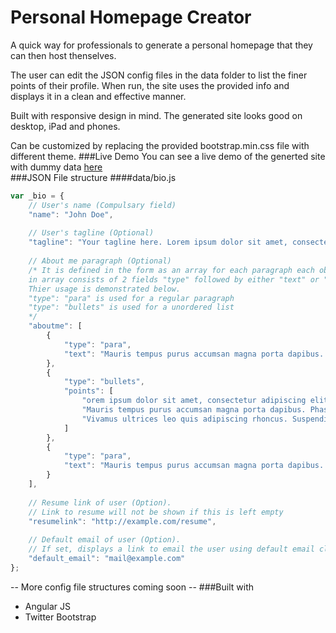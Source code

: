 Personal Homepage Creator
=========================
A quick way for professionals to generate a personal homepage that they can then host thenselves.
  
The user can edit the JSON config files in the data folder to list the finer points of their profile. When run, the site uses the provided info and displays it in a clean and effective manner.  
  
Built with responsive design in mind. The generated site looks good on desktop, iPad and phones.  
  
Can be customized by replacing the provided bootstrap.min.css file with different theme.
###Live Demo
You can see a live demo of the generted site with dummy data [here](http://sumitgouthaman.github.io/PersonalHomepage)  
###JSON File structure
####data/bio.js
```javascript
var _bio = {
    // User's name (Compulsary field)
    "name": "John Doe", 
    
    // User's tagline (Optional)
    "tagline": "Your tagline here. Lorem ipsum dolor sit amet, consectetur adipiscing elit. ",
    
    // About me paragraph (Optional)
    /* It is defined in the form as an array for each paragraph each obect
    in array consists of 2 fields "type" followed by either "text" or "points".
    Thier usage is demonstrated below.
    "type": "para" is used for a regular paragraph
    "type": "bullets" is used for a unordered list
    */
    "aboutme": [
        {
            "type": "para",
            "text": "Mauris tempus purus accumsan magna porta dapibus. Phasellus in sapien vel sapien tincidunt mattis. Cras mattis tristique tellus, sit amet pulvinar neque feugiat vel. Sed adipiscing lobortis fringilla. Nullam facilisis magna ac dolor vulputate, non sodales nulla aliquet. Vivamus magna libero, euismod eget ligula non, egestas dictum tortor. Vivamus tempus lobortis turpis sed tempor."
        },
        {
            "type": "bullets",
            "points": [
                "orem ipsum dolor sit amet, consectetur adipiscing elit. Proin ut sollicitudin ante, vitae pellentesque orci.",
                "Mauris tempus purus accumsan magna porta dapibus. Phasellus in sapien vel sapien tincidunt mattis.",
                "Vivamus ultrices leo quis adipiscing rhoncus. Suspendisse sit amet sollicitudin velit, in pretium orci."
            ]
        },
        {
            "type": "para",
            "text": "Mauris tempus purus accumsan magna porta dapibus. Phasellus in sapien vel sapien tincidunt mattis. Cras mattis tristique tellus, sit amet pulvinar neque feugiat vel. Sed adipiscing lobortis fringilla. Nullam facilisis magna ac dolor vulputate, non sodales nulla aliquet. Vivamus magna libero, euismod eget ligula non, egestas dictum tortor."
        }
    ],
    
    // Resume link of user (Option).
    // Link to resume will not be shown if this is left empty
    "resumelink": "http://example.com/resume",
    
    // Default email of user (Option).
    // If set, displays a link to email the user using default email client
    "default_email": "mail@example.com"
};
```

-- More config file structures coming soon --
###Built with
* Angular JS
* Twitter Bootstrap